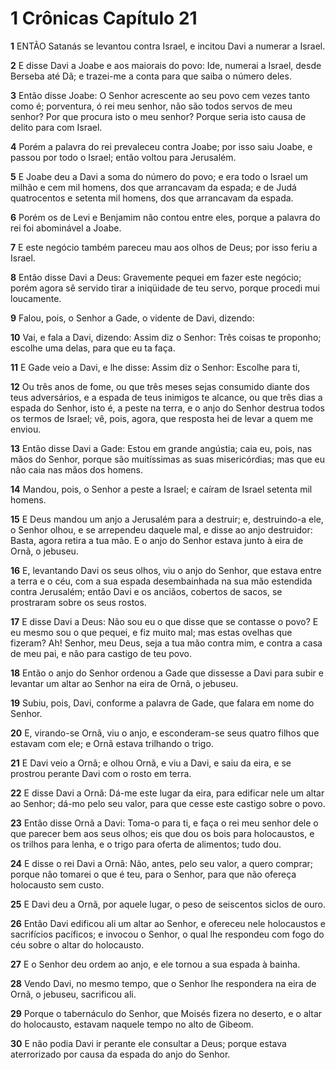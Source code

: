# 1 Crônicas Capítulo 21

**1** 	ENTÃO Satanás se levantou contra Israel, e incitou Davi a numerar a Israel.

**2** 	E disse Davi a Joabe e aos maiorais do povo: Ide, numerai a Israel, desde Berseba até Dã; e trazei-me a conta para que saiba o número deles.

**3** 	Então disse Joabe: O Senhor acrescente ao seu povo cem vezes tanto como é; porventura, ó rei meu senhor, não são todos servos de meu senhor? Por que procura isto o meu senhor? Porque seria isto causa de delito para com Israel.

**4** 	Porém a palavra do rei prevaleceu contra Joabe; por isso saiu Joabe, e passou por todo o Israel; então voltou para Jerusalém.

**5** 	E Joabe deu a Davi a soma do número do povo; e era todo o Israel um milhão e cem mil homens, dos que arrancavam da espada; e de Judá quatrocentos e setenta mil homens, dos que arrancavam da espada.

**6** 	Porém os de Levi e Benjamim não contou entre eles, porque a palavra do rei foi abominável a Joabe.

**7** 	E este negócio também pareceu mau aos olhos de Deus; por isso feriu a Israel.

**8** 	Então disse Davi a Deus: Gravemente pequei em fazer este negócio; porém agora sê servido tirar a iniqüidade de teu servo, porque procedi mui loucamente.

**9** 	Falou, pois, o Senhor a Gade, o vidente de Davi, dizendo:

**10** 	Vai, e fala a Davi, dizendo: Assim diz o Senhor: Três coisas te proponho; escolhe uma delas, para que eu ta faça.

**11** 	E Gade veio a Davi, e lhe disse: Assim diz o Senhor: Escolhe para ti,

**12** 	Ou três anos de fome, ou que três meses sejas consumido diante dos teus adversários, e a espada de teus inimigos te alcance, ou que três dias a espada do Senhor, isto é, a peste na terra, e o anjo do Senhor destrua todos os termos de Israel; vê, pois, agora, que resposta hei de levar a quem me enviou.

**13** 	Então disse Davi a Gade: Estou em grande angústia; caia eu, pois, nas mãos do Senhor, porque são muitíssimas as suas misericórdias; mas que eu não caia nas mãos dos homens.

**14** 	Mandou, pois, o Senhor a peste a Israel; e caíram de Israel setenta mil homens.

**15** 	E Deus mandou um anjo a Jerusalém para a destruir; e, destruindo-a ele, o Senhor olhou, e se arrependeu daquele mal, e disse ao anjo destruidor: Basta, agora retira a tua mão. E o anjo do Senhor estava junto à eira de Ornã, o jebuseu.

**16** 	E, levantando Davi os seus olhos, viu o anjo do Senhor, que estava entre a terra e o céu, com a sua espada desembainhada na sua mão estendida contra Jerusalém; então Davi e os anciãos, cobertos de sacos, se prostraram sobre os seus rostos.

**17** 	E disse Davi a Deus: Não sou eu o que disse que se contasse o povo? E eu mesmo sou o que pequei, e fiz muito mal; mas estas ovelhas que fizeram? Ah! Senhor, meu Deus, seja a tua mão contra mim, e contra a casa de meu pai, e não para castigo de teu povo.

**18** 	Então o anjo do Senhor ordenou a Gade que dissesse a Davi para subir e levantar um altar ao Senhor na eira de Ornã, o jebuseu.

**19** 	Subiu, pois, Davi, conforme a palavra de Gade, que falara em nome do Senhor.

**20** 	E, virando-se Ornã, viu o anjo, e esconderam-se seus quatro filhos que estavam com ele; e Ornã estava trilhando o trigo.

**21** 	E Davi veio a Ornã; e olhou Ornã, e viu a Davi, e saiu da eira, e se prostrou perante Davi com o rosto em terra.

**22** 	E disse Davi a Ornã: Dá-me este lugar da eira, para edificar nele um altar ao Senhor; dá-mo pelo seu valor, para que cesse este castigo sobre o povo.

**23** 	Então disse Ornã a Davi: Toma-o para ti, e faça o rei meu senhor dele o que parecer bem aos seus olhos; eis que dou os bois para holocaustos, e os trilhos para lenha, e o trigo para oferta de alimentos; tudo dou.

**24** 	E disse o rei Davi a Ornã: Não, antes, pelo seu valor, a quero comprar; porque não tomarei o que é teu, para o Senhor, para que não ofereça holocausto sem custo.

**25** 	E Davi deu a Ornã, por aquele lugar, o peso de seiscentos siclos de ouro.

**26** 	Então Davi edificou ali um altar ao Senhor, e ofereceu nele holocaustos e sacrifícios pacíficos; e invocou o Senhor, o qual lhe respondeu com fogo do céu sobre o altar do holocausto.

**27** 	E o Senhor deu ordem ao anjo, e ele tornou a sua espada à bainha.

**28** 	Vendo Davi, no mesmo tempo, que o Senhor lhe respondera na eira de Ornã, o jebuseu, sacrificou ali.

**29** 	Porque o tabernáculo do Senhor, que Moisés fizera no deserto, e o altar do holocausto, estavam naquele tempo no alto de Gibeom.

**30** 	E não podia Davi ir perante ele consultar a Deus; porque estava aterrorizado por causa da espada do anjo do Senhor.


